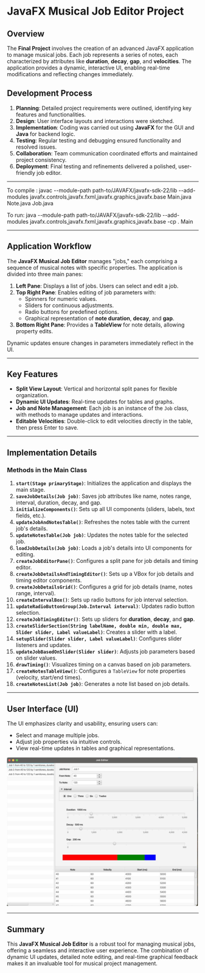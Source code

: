 # JavaFX Musical Job Editor Project

## Overview
The **Final Project** involves the creation of an advanced JavaFX application to manage musical jobs. Each job represents a series of notes, each characterized by attributes like **duration**, **decay**, **gap**, and **velocities**. The application provides a dynamic, interactive UI, enabling real-time modifications and reflecting changes immediately.

## Development Process
1. **Planning**: Detailed project requirements were outlined, identifying key features and functionalities.
2. **Design**: User interface layouts and interactions were sketched.
3. **Implementation**: Coding was carried out using **JavaFX** for the GUI and **Java** for backend logic.
4. **Testing**: Regular testing and debugging ensured functionality and resolved issues.
5. **Collaboration**: Team communication coordinated efforts and maintained project consistency.
6. **Deployment**: Final testing and refinements delivered a polished, user-friendly job editor.

---


To compile : javac --module-path path-to/JAVAFX/javafx-sdk-22/lib --add-modules javafx.controls,javafx.fxml,javafx.graphics,javafx.base Main.java Note.java Job.java

To run: java --module-path path-to/JAVAFX/javafx-sdk-22/lib --add-modules javafx.controls,javafx.fxml,javafx.graphics,javafx.base -cp . Main

---

## Application Workflow
The **JavaFX Musical Job Editor** manages "jobs," each comprising a sequence of musical notes with specific properties. The application is divided into three main panes:

1. **Left Pane**: Displays a list of jobs. Users can select and edit a job.
2. **Top Right Pane**: Enables editing of job parameters with:
   - Spinners for numeric values.
   - Sliders for continuous adjustments.
   - Radio buttons for predefined options.
   - Graphical representation of **note duration**, **decay**, and **gap**.
3. **Bottom Right Pane**: Provides a **TableView** for note details, allowing property edits.

Dynamic updates ensure changes in parameters immediately reflect in the UI.

---

## Key Features
- **Split View Layout**: Vertical and horizontal split panes for flexible organization.
- **Dynamic UI Updates**: Real-time updates for tables and graphs.
- **Job and Note Management**: Each job is an instance of the `Job` class, with methods to manage updates and interactions.
- **Editable Velocities**: Double-click to edit velocities directly in the table, then press Enter to save.

---

## Implementation Details

### Methods in the Main Class
1. **`start(Stage primaryStage)`**: Initializes the application and displays the main stage.
2. **`saveJobDetails(Job job)`**: Saves job attributes like name, notes range, interval, duration, decay, and gap.
3. **`initializeComponents()`**: Sets up all UI components (sliders, labels, text fields, etc.).
4. **`updateJobAndNotesTable()`**: Refreshes the notes table with the current job's details.
5. **`updateNotesTable(Job job)`**: Updates the notes table for the selected job.
6. **`loadJobDetails(Job job)`**: Loads a job's details into UI components for editing.
7. **`createJobEditorPane()`**: Configures a split pane for job details and timing editor.
8. **`createJobDetailsAndTimingEditor()`**: Sets up a VBox for job details and timing editor components.
9. **`createJobDetailsGrid()`**: Configures a grid for job details (name, notes range, interval).
10. **`createIntervalBox()`**: Sets up radio buttons for job interval selection.
11. **`updateRadioButtonGroup(Job.Interval interval)`**: Updates radio button selection.
12. **`createJobTimingEditor()`**: Sets up sliders for **duration**, **decay**, and **gap**.
13. **`createSliderSection(String labelName, double min, double max, Slider slider, Label valueLabel)`**: Creates a slider with a label.
14. **`setupSlider(Slider slider, Label valueLabel)`**: Configures slider listeners and updates.
15. **`updateJobBasedOnSlider(Slider slider)`**: Adjusts job parameters based on slider values.
16. **`drawTiming()`**: Visualizes timing on a canvas based on job parameters.
17. **`createNotesTableView()`**: Configures a `TableView` for note properties (velocity, start/end times).
18. **`createNotesList(Job job)`**: Generates a note list based on job details.

---

## User Interface (UI)
The UI emphasizes clarity and usability, ensuring users can:
- Select and manage multiple jobs.
- Adjust job properties via intuitive controls.
- View real-time updates in tables and graphical representations.



![alt text](1.png)

---

## Summary
This **JavaFX Musical Job Editor** is a robust tool for managing musical jobs, offering a seamless and interactive user experience. The combination of dynamic UI updates, detailed note editing, and real-time graphical feedback makes it an invaluable tool for musical project management.




